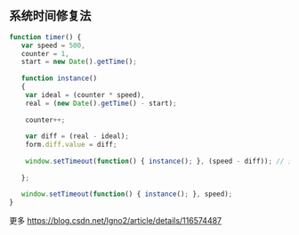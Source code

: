 ## 系统时间修复法
```js
function timer() {
   var speed = 500,
   counter = 1, 
   start = new Date().getTime();
   
   function instance()
   {
    var ideal = (counter * speed),
    real = (new Date().getTime() - start);
    
    counter++;
 
    var diff = (real - ideal);
    form.diff.value = diff;
 
    window.setTimeout(function() { instance(); }, (speed - diff)); // 通过系统时间进行修复
 
   };
   
   window.setTimeout(function() { instance(); }, speed);
}

```

更多 https://blog.csdn.net/lgno2/article/details/116574487